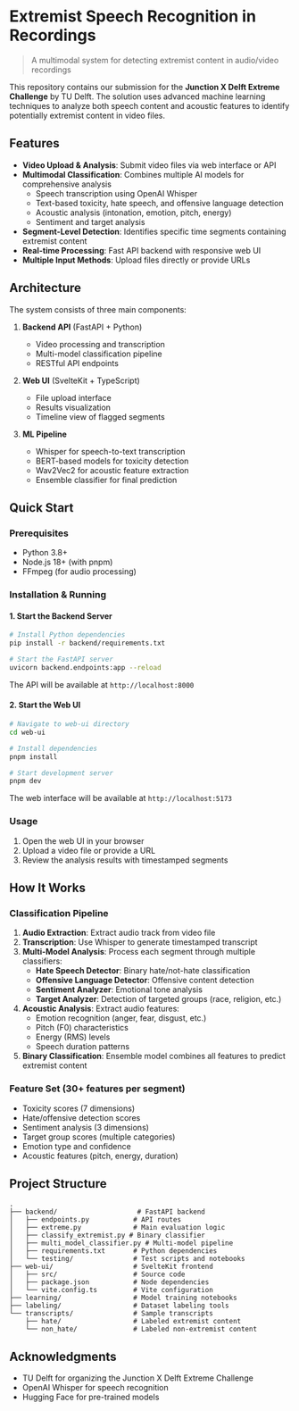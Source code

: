 # Extremist Speech Recognition in Recordings

> A multimodal system for detecting extremist content in audio/video recordings

This repository contains our submission for the **Junction X Delft Extreme Challenge** by TU Delft. The solution uses advanced machine learning techniques to analyze both speech content and acoustic features to identify potentially extremist content in video files.

## Features

- **Video Upload & Analysis**: Submit video files via web interface or API
- **Multimodal Classification**: Combines multiple AI models for comprehensive analysis
  - Speech transcription using OpenAI Whisper
  - Text-based toxicity, hate speech, and offensive language detection
  - Acoustic analysis (intonation, emotion, pitch, energy)
  - Sentiment and target analysis
- **Segment-Level Detection**: Identifies specific time segments containing extremist content
- **Real-time Processing**: Fast API backend with responsive web UI
- **Multiple Input Methods**: Upload files directly or provide URLs

## Architecture

The system consists of three main components:

1. **Backend API** (FastAPI + Python)
   - Video processing and transcription
   - Multi-model classification pipeline
   - RESTful API endpoints

2. **Web UI** (SvelteKit + TypeScript)
   - File upload interface
   - Results visualization
   - Timeline view of flagged segments

3. **ML Pipeline**
   - Whisper for speech-to-text transcription
   - BERT-based models for toxicity detection
   - Wav2Vec2 for acoustic feature extraction
   - Ensemble classifier for final prediction

## Quick Start

### Prerequisites

- Python 3.8+
- Node.js 18+ (with pnpm)
- FFmpeg (for audio processing)

### Installation & Running

#### 1. Start the Backend Server

```bash
# Install Python dependencies
pip install -r backend/requirements.txt

# Start the FastAPI server
uvicorn backend.endpoints:app --reload
```

The API will be available at `http://localhost:8000`

#### 2. Start the Web UI

```bash
# Navigate to web-ui directory
cd web-ui

# Install dependencies
pnpm install

# Start development server
pnpm dev
```

The web interface will be available at `http://localhost:5173`

### Usage

1. Open the web UI in your browser
2. Upload a video file or provide a URL
3. Review the analysis results with timestamped segments

## How It Works

### Classification Pipeline

1. **Audio Extraction**: Extract audio track from video file
2. **Transcription**: Use Whisper to generate timestamped transcript
3. **Multi-Model Analysis**: Process each segment through multiple classifiers:
   - **Hate Speech Detector**: Binary hate/not-hate classification
   - **Offensive Language Detector**: Offensive content detection
   - **Sentiment Analyzer**: Emotional tone analysis
   - **Target Analyzer**: Detection of targeted groups (race, religion, etc.)
4. **Acoustic Analysis**: Extract audio features:
   - Emotion recognition (anger, fear, disgust, etc.)
   - Pitch (F0) characteristics
   - Energy (RMS) levels
   - Speech duration patterns
5. **Binary Classification**: Ensemble model combines all features to predict extremist content

### Feature Set (30+ features per segment)

- Toxicity scores (7 dimensions)
- Hate/offensive detection scores
- Sentiment analysis (3 dimensions)
- Target group scores (multiple categories)
- Emotion type and confidence
- Acoustic features (pitch, energy, duration)

## Project Structure

```
.
├── backend/                    # FastAPI backend
│   ├── endpoints.py           # API routes
│   ├── extreme.py             # Main evaluation logic
│   ├── classify_extremist.py # Binary classifier
│   ├── multi_model_classifier.py # Multi-model pipeline
│   ├── requirements.txt       # Python dependencies
│   └── testing/               # Test scripts and notebooks
├── web-ui/                    # SvelteKit frontend
│   ├── src/                   # Source code
│   ├── package.json           # Node dependencies
│   └── vite.config.ts         # Vite configuration
├── learning/                  # Model training notebooks
├── labeling/                  # Dataset labeling tools
└── transcripts/               # Sample transcripts
    ├── hate/                  # Labeled extremist content
    └── non_hate/              # Labeled non-extremist content
```

## Acknowledgments

- TU Delft for organizing the Junction X Delft Extreme Challenge
- OpenAI Whisper for speech recognition
- Hugging Face for pre-trained models
